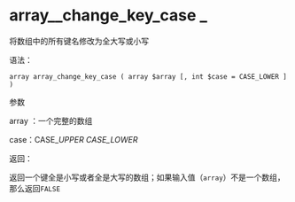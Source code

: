 # array\__change\_key\_case _

将数组中的所有键名修改为全大写或小写

语法：

```
array array_change_key_case ( array $array [, int $case = CASE_LOWER ] )
```

参数

array ：一个完整的数组

case：CASE\__UPPER CASE\_LOWER_

返回：

返回一个键全是小写或者全是大写的数组；如果输入值（`array`）不是一个数组，那么返回`FALSE`



